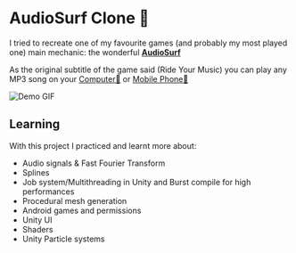 # AudioSurf Clone 🎵

I tried to recreate one of my favourite games (and probably my most played one) main mechanic: the wonderful <a href="https://store.steampowered.com/app/12900/AudioSurf/"><b>AudioSurf</b></a>

As the original subtitle of the game said (Ride Your Music) you can play any MP3 song on your <a href="https://github.com/Baldi00/AudioSurfClone/releases/download/v1.0/AudioSurfClone-WINDOWS.zip">Computer🚀</a> or <a href="https://github.com/Baldi00/AudioSurfClone/releases/download/v1.0/AudioSurfClone-ANDROID.apk">Mobile Phone🚀</a>

<img src="androidGIF.gif" alt="Demo GIF">

## Learning
With this project I practiced and learnt more about:
- Audio signals & Fast Fourier Transform
- Splines
- Job system/Multithreading in Unity and Burst compile for high performances
- Procedural mesh generation
- Android games and permissions
- Unity UI
- Shaders
- Unity Particle systems
